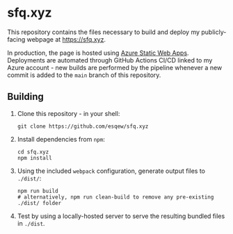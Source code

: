 # sfq.xyz
This repository contains the files necessary to build and deploy my publicly-facing webpage at https://sfq.xyz.

In production, the page is hosted using [Azure Static Web Apps](https://azure.microsoft.com/en-us/services/app-service/static/). Deployments are automated through GitHub Actions CI/CD linked to my Azure account - new builds are performed by the pipeline whenever a new commit is added to the `main` branch of this repository.

## Building
1. Clone this repository - in your shell:

       git clone https://github.com/esqew/sfq.xyz

2. Install dependencies from `npm`:

       cd sfq.xyz
       npm install

3. Using the included `webpack` configuration, generate output files to `./dist/`:

       npm run build
       # alternatively, npm run clean-build to remove any pre-existing ./dist/ folder

4. Test by using a locally-hosted server to serve the resulting bundled files in `./dist`.